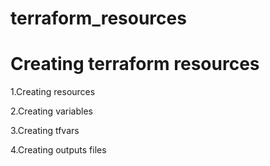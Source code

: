 # terraform_resources
<h1>Creating terraform resources</h1>

1.Creating resources

2.Creating variables

3.Creating tfvars 

4.Creating outputs files